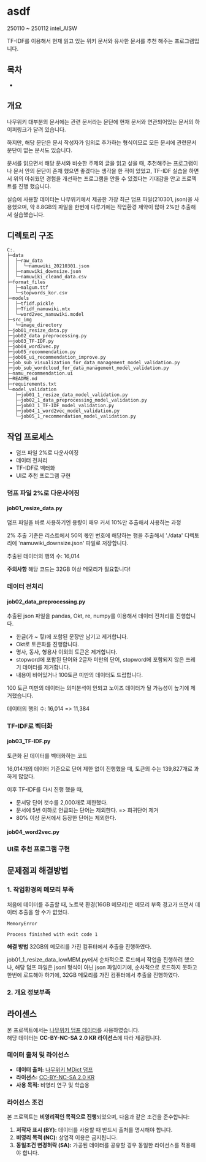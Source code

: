 # asdf
250110 ~ 250112 intel_AISW

TF-IDF를 이용해서 현재 읽고 있는 위키 문서와 유사한 문서를 추천 해주는 프로그램입니다.



## 목차

- 



## 개요

나무위키 대부분의 문서에는 관련 문서라는 문단에 현재 문서와 연관되어있는 문서의 하이퍼링크가 달려 있습니다.


하지만, 해당 문단은 문서 작성자가 임의로 추가하는 형식이므로 모든 문서에 관련문서 문단이 없는 문서도 있습니다.


 문서를 읽으면서 해당 문서와 비슷한 주제의 글을 읽고 싶을 때, 추천해주는 프로그램이나 문서 안의 문단이 존재 했으면 좋겠다는 생각을 한 적이 있었고,
TF-IDF 실습을 하면서 위의 아쉬웠던 경험을 개선하는 프로그램을 안들 수 있겠다는 기대감을 안고 프로젝트를 진행 했습니다.

실습에 사용할 데이터는 나무위키에서 제공한 가장 최근 덤프 파일(210301, json)을 사용했으며,
약 8.8GB의 파일을 한번에 다루기에는 작업환경 제약이 많아 2%만 추출해서 실습했습니다.


## 디렉토리 구조
```commandline
C:.
├─data
│  ├─raw_data
│  │  └─namuwiki_20210301.json
│  ├─namuwiki_downsize.json
│  └─namuwiki_cleand_data.csv
├─format_files
│  ├─malgum.ttf
│  └─stopwords_kor.csv
├─models
│  ├─tfidf.pickle
│  ├─Tfidf_namuwiki.mtx
│  └─word2vec_namuwiki.model
├─src_img
│  └─image_directory
├─job01_resize_data.py
├─job02_data_preprocessing.py
├─job03_TF-IDF.py
├─job04_word2vec.py
├─job05_recommendation.py
├─job06_ui_recommendation_improve.py
├─job_sub_visualization_for_data_management_model_validation.py
├─job_sub_wordcloud_for_data_management_model_validation.py
├─namu_recommendation.ui
├─README.md
├─requirements.txt
└─model_validation
   ├─job01_1_resize_data_model_validation.py
   ├─job02_1_data_preprocessing_model_validation.py
   ├─job03_1_TF-IDF_model_validation.py
   ├─job04_1_word2vec_model_validation.py
   └─job05_1_recommendation_model_validation.py
```
 


## 작업 프로세스

- 덤프 파일 2%로 다운사이징
- 데이터 전처리
- TF-IDF로 벡터화
- UI로 추천 프로그램 구현


### 덤프 파일 2%로 다운사이징
#### **job01_resize_data.py**

덤프 파일을 바로 사용하기엔 용량이 매우 커서 10%만 추출해서 사용하는 과정

2% 추출 기준은 리스트에서 50의 몫인 번호에 해당하는 행을 추출해서 './data' 디렉토리에 'namuwiki_downsize.json' 파일로 저장합니다.
 
 

추출된 데이터의 행의 수: 16,014 

**주의사항**
해당 코드는 32GB 이상 메모리가 필요합니다!



### 데이터 전처리
#### **job02_data_preprocessing.py**

추출된 json 파일을 pandas, Okt, re, numpy를 이용해서 데이터 전처리를 진행합니다.

- 한글(가 ~ 힣)에 포함된 문장만 남기고 제거합니다.
- Okt로 토큰화를 진행합니다.
- 명사, 동사, 형용사 이외의 토큰은 제거합니다.
- stopword에 포함된 단어와 2글자 미만의 단어, stopword에 포함되지 않은 쓰레기 데이터를 제거합니다.
- 내용이 비어있거나 100토큰 미만의 데이터도 드랍합니다.

100 토큰 미만의 데이터는 의미분석이 안되고 노이즈 데이터가 될 가능성이 높기에 제거했습니다.

데이터의 행의 수: 16,014 => 11,384


### TF-IDF로 벡터화
#### **job03_TF-IDF.py**

토큰화 된 데이터를 벡터화하는 코드

16,014개의 데이터 기준으로 단어 제한 없이 진행했을 때, 토큰의 수는 139,827개로 과하게 많았다.

이후 TF-IDF를 다시 진행 했을 때,
- 문서당 단어 갯수를 2,000개로 제한했다.
- 문서에 5번 이하로 언급되는 단어는 제외한다. => 희귀단어 제거
- 80% 이샹 문서에서 등장한 단어는 제외한다.

#### **job04_word2vec.py**





### UI로 추천 프로그램 구현




## 문제점괴 해결방법

### 1. 작업환경의 메모리 부족
처음에 데이터를 추출할 때, 노트북 환경(16GB 메모리)은 메모리 부족 경고가 뜨면서 데이터 추출을 할 수가 없었다.
```commandline
MemoryError

Process finished with exit code 1
```
**해결 방법**
32GB의 메모리를 가진 컴퓨터에서 추출을 진행하였다.


job01_1_resize_data_lowMEM.py에서 순차적으로 로드해서 작업을 진행하려 했으나, 해당 덤프 파일은 jsonl 형식이 아닌 json 파일이기에,
순차적으로 로드하지 못하고 한번에 로드해야 하기에, 32GB 메모리를 가진 컴퓨터에서 추출을 진행하였다.


### 2. 개요 정보부족




## 라이센스

본 프로젝트에서는 [나무위키 덤프 데이터](https://namu.wiki/w/%EB%82%98%EB%AC%B4%EC%9C%84%ED%82%A4%20MDict)를 사용하였습니다.  
해당 데이터는 **CC-BY-NC-SA 2.0 KR 라이선스**에 따라 제공됩니다.

### 데이터 출처 및 라이선스
- **데이터 출처:** [나무위키 MDict 덤프](https://namu.wiki/w/%EB%82%98%EB%AC%B4%EC%9C%84%ED%82%A4%20MDict)
- **라이선스:** [CC-BY-NC-SA 2.0 KR](https://creativecommons.org/licenses/by-nc-sa/2.0/kr/)
- **사용 목적:** 비영리 연구 및 학습용

### 라이선스 조건
본 프로젝트는 **비영리적인 목적으로 진행**되었으며, 다음과 같은 조건을 준수합니다:
1. **저작자 표시 (BY):** 데이터를 사용할 때 반드시 출처를 명시해야 합니다.  
2. **비영리 목적 (NC):** 상업적 이용은 금지됩니다.  
3. **동일조건 변경허락 (SA):** 가공된 데이터를 공유할 경우 동일한 라이선스를 적용해야 합니다.  

